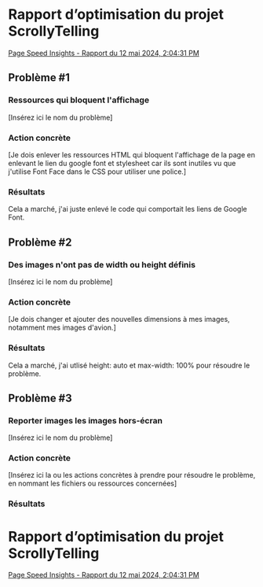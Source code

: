 # Rapport d’optimisation du projet ScrollyTelling

[Page Speed Insights - Rapport du 12 mai 2024, 2:04:31 PM](https://pagespeed.web.dev/analysis/https-daniel-sebastien-tim-momo-com/dkrbioj1ze?form_factor=desktop)
## Problème #1

### Ressources qui bloquent l'affichage
[Insérez ici le nom du problème]

### Action concrète 
[Je dois enlever les ressources HTML qui bloquent l'affichage de la page en enlevant le lien du google font et stylesheet car ils sont inutiles vu que j'utilise Font Face dans le CSS pour utiliser une police.]

### Résultats
Cela a marché, j'ai juste enlevé le code qui comportait les liens de Google Font.

## Problème #2

### Des images n'ont pas de width ou height définis
[Insérez ici le nom du problème]

### Action concrète 
[Je dois changer et ajouter des nouvelles dimensions à mes images, notamment mes images d'avion.]

### Résultats
Cela a marché, j'ai utlisé height: auto et max-width: 100% pour résoudre le problème.

## Problème #3

### Reporter images les images hors-écran
[Insérez ici le nom du problème]

### Action concrète 
[Insérez ici la ou les actions concrètes à prendre pour résoudre le problème, en nommant les fichiers ou ressources concernées]

### Résultats


# Rapport d’optimisation du projet ScrollyTelling

[Page Speed Insights - Rapport du 12 mai 2024, 2:04:31 PM](https://pagespeed.web.dev/analysis/https-daniel-sebastien-tim-momo-com/dkrbioj1ze?form_factor=desktop)



